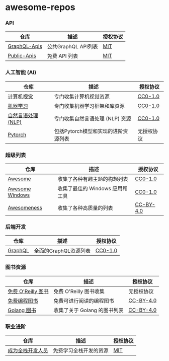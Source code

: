 # awesome-repos

### API

| 仓库 | 描述 | 授权协议 |
| --- | --- | --- |
| [GraphQL-Apis](https://github.com/APIs-guru/graphql-apis) | 公共GraphQL API列表 | [MIT](https://github.com/APIs-guru/graphql-apis/blob/master/LICENSE) |
| [Public-Apis](https://github.com/public-apis/public-apis) | 免费 API 列表 | [MIT](https://github.com/public-apis/public-apis/blob/master/LICENSE) |

### 人工智能 (AI)

| 仓库 | 描述 | 授权协议 |
| --- | --- | --- |
| [计算机视觉](https://github.com/jbhuang0604/awesome-computer-vision) | 专门收集计算机视觉资源 | [CC0-1.0](https://creativecommons.org/publicdomain/zero/1.0/legalcode) |
| [机器学习](https://github.com/josephmisiti/awesome-machine-learning) | 专门收集机器学习框架和库资源 | [CC0-1.0](https://creativecommons.org/publicdomain/zero/1.0/legalcode) |
| [自然言语处理 (NLP)](https://github.com/keon/awesome-nlp) | 专门收集自然言语处理 (NLP) 资源 | [CC0-1.0](https://creativecommons.org/publicdomain/zero/1.0/legalcode) |
| [Pytorch](https://github.com/bharathgs/Awesome-pytorch-list) | 包括Pytorch模型和实现的进阶资源列表 | 无授权协议 |


### 超级列表

| 仓库 | 描述 | 授权协议 |
| --- | --- | --- |
| [Awesome](https://github.com/sindresorhus/awesome) | 收集了各种有趣主题的构想列表 | [CC0-1.0](https://creativecommons.org/publicdomain/zero/1.0/legalcode) |
| [Awesome Windows](https://github.com/awesome-windows/awesome) | 收集了最佳的 Windows 应用和工具 | [CC0-1.0](https://creativecommons.org/publicdomain/zero/1.0/legalcode) |
| [Awesomeness](https://github.com/bayandin/awesome-awesomeness) | 收集了各种高质量的列表 | [CC-BY-4.0](https://creativecommons.org/licenses/by/4.0/legalcode) |

### 后端开发

| 仓库 | 描述 | 授权协议 |
| --- | --- | --- |
| [GraphQL](https://github.com/chentsulin/awesome-graphql) | 全面的GraphQL资源列表 | [CC0-1.0](https://creativecommons.org/publicdomain/zero/1.0/legalcode) |

### 图书资源

| 仓库 | 描述 | 授权协议 |
| --- | --- | --- |
| [免费 O'Reilly 图书](https://github.com/mohnkhan/Free-OReilly-Books) | 免费 O'Reilly 图书收集 | 无授权协议 |
| [免费编程图书](https://github.com/EbookFoundation/free-programming-books) | 免费可进行阅读的编程图书 | [CC-BY-4.0](https://creativecommons.org/licenses/by/4.0/legalcode) |
| [Golang 图书](https://github.com/dariubs/GoBooks) | 收集了关于 Golang 的图书列表 | [CC-BY-4.0](https://creativecommons.org/licenses/by/4.0/legalcode) |

### 职业进阶

| 仓库 | 描述 | 授权协议 |
| --- | --- | --- |
| [成为全栈开发人员](https://github.com/bmorelli25/Become-A-Full-Stack-Web-Developer) | 免费学习全栈开发的资源 | [MIT](https://github.com/bmorelli25/Become-A-Full-Stack-Web-Developer/blob/master/LICENSE) |
